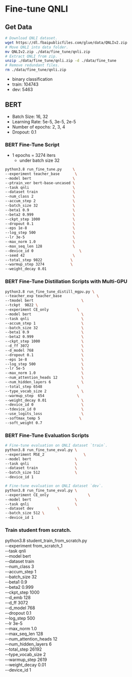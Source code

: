 
# Fine-tune QNLI

## Get Data

```sh
# Download QNLI dataset.
wget https://dl.fbaipublicfiles.com/glue/data/QNLIv2.zip
# Move QNLI into data folder.
mv QNLIv2.zip ./data/fine_tune/qnli.zip
# Extract QNLI from zip.
unzip ./data/fine_tune/qnli.zip -d ./data/fine_tune
# Remove redundant files.
rm ./data/fine_tune/qnli.zip
```

- binary classification
- train: 104743
- dev: 5463

## BERT

- Batch Size: 16, 32
- Learning Rate: 5e-5, 3e-5, 2e-5
- Number of epochs: 2, 3, 4
- Dropout: 0.1

### BERT Fine-Tune Script

- 1 epochs = 3274 iters
  - under batch size 32

```sh
python3.8 run_fine_tune.py     \
--experiment teacher_base       \
--model bert                   \
--ptrain_ver bert-base-uncased \
--task qnli                    \
--dataset train                \
--num_class 2                  \
--accum_step 2                 \
--batch_size 32                \
--beta1 0.9                    \
--beta2 0.999                  \
--ckpt_step 1000               \
--dropout 0.1                  \
--eps 1e-8                     \
--log_step 500                 \
--lr 3e-5                      \
--max_norm 1.0                 \
--max_seq_len 128              \
--device_id 0                     \
--seed 42                      \
--total_step 9822             \
--warmup_step 3274            \
--weight_decay 0.01
```

### BERT Fine-Tune Distillation Scripts with Multi-GPU

```sh
python3.8 run_fine_tune_distill_mgpu.py \
--teacher_exp teacher_base                \
--tmodel bert                      \
--tckpt  9822 \
--experiment CE_only             \
--model bert                       \
--task qnli                        \
--accum_step 1                     \
--batch_size 32                    \
--beta1 0.9                        \
--beta2 0.999                      \
--ckpt_step 1000                   \
--d_ff 3072                        \
--d_model 768                      \
--dropout 0.1                      \
--eps 1e-8                         \
--log_step 500                     \
--lr 5e-5                          \
--max_norm 1.0                     \
--num_attention_heads 12           \
--num_hidden_layers 6              \
--total_step 6548                \
--type_vocab_size 2                \
--warmup_step  654               \
--weight_decay 0.01                \
--device_id 0                      \
--tdevice_id 0                     \
--use_logits_loss                  \
--softmax_temp 5                  \
--soft_weight 0.7
```

### BERT Fine-Tune Evaluation Scripts

```sh
# Fine-tune evaluation on QNLI dataset `train`.
python3.8 run_fine_tune_eval.py \
--experiment MSE_2                  \
--model bert                    \
--task qnli                     \
--dataset train                 \
--batch_size 512                \
--device_id 1
```

```sh
# Fine-tune evaluation on QNLI dataset `dev`.
python3.8 run_fine_tune_eval.py \
--experiment CE_only                  \
--model bert                    \
--task qnli                     \
--dataset dev           \
--batch_size 512 \
--device_id 1
```

### Train student from scratch.

python3.8 student_train_from_scratch.py     \
--experiment from_scratch_1                 \
--task qnli                                \
--model bert                                \
--dataset train                             \
--num_class 3                               \
--accum_step 1                              \
--batch_size 32                             \
--beta1 0.9                                 \
--beta2 0.999                               \
--ckpt_step 1000                            \
--d_emb 128                                 \
--d_ff 3072                                 \
--d_model 768                               \
--dropout 0.1                               \
--log_step 500                     \
--lr 3e-5                          \
--max_norm 1.0                     \
--max_seq_len 128                  \
--num_attention_heads 12           \
--num_hidden_layers 6              \
--total_step 26192                \
--type_vocab_size 2                \
--warmup_step 2619                \
--weight_decay 0.01                \
--device_id 1
```
